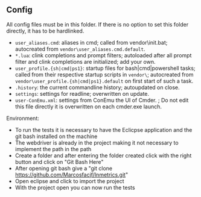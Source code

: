 ## Config

All config files must be in this folder. If there is no option to set this folder 
directly, it has to be hardlinked.

* `user_aliases.cmd`: aliases in cmd; called from vendor\init.bat; autocreated from
  `vendor\user_aliases.cmd.default`.
* `*.lua`: clink completions and prompt filters; autoloaded after all
  prompt filter and clink completions are initialized; add your own.
* `user_profile.{sh|cmd|ps1}`: startup files for bash|cmd|powershell tasks; called from their
  respective startup scripts in `vendor\`; autocreated from
  `vendor\user_profile.{sh|cmd|ps1}.default` on first start of such a task.
* `.history`: the current commandline history; autoupdated on close.
* `settings`: settings for readline; overwritten on update.
* `user-ConEmu.xml`: settings from ConEmu the UI of Cmder. ;
  Do not edit this file directly it is overwritten on each cmder.exe launch.
  
Environment:
   * To run the tests it is necessary to have the Eclicpse application and the git bash installed on the machine
   * The webdriver is already in the project making it not necessary to implement the path in the path
   * Create a folder and after entering the folder created click with the right button and click on "Git Bash Here"
   * After opening git bash give a "git clone https://github.com/Marcosfacjf/Inmetrics.git"
   * Open eclipse and click to import the project
   * With the project open you can now run the tests

